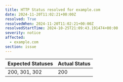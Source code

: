 ```yaml
---
title: HTTP Status resolved for example.com
date: 2024-11-20T11:02:21+00:00Z
resolved: True
resolvedWhen: 2024-11-20T11:02:21+00:00Z
resolvedStartTime: 2024-10-25T21:09:43.191474+00:00
severity: notice
affected:
  - example.com
section: issue
---
```


| Expected Statuses | Actual Status  |
|-------------------|----------------|
| 200, 301, 302 | 200 |
